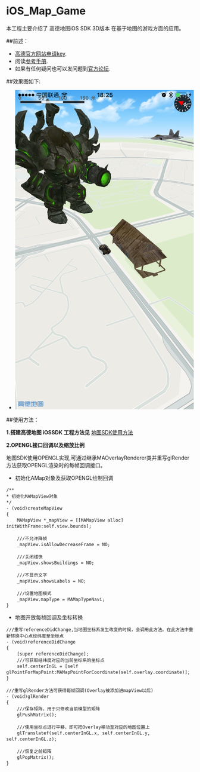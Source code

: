 iOS_Map_Game
===============
本工程主要介绍了 高德地图iOS SDK 3D版本 在基于地图的游戏方面的应用。

##前述：

- [高德官方网站申请key](http://id.amap.com/?ref=http%3A%2F%2Fapi.amap.com%2Fkey%2F).
- 阅读[参考手册](http://a.amap.com/lbs/static/unzip/iOS_Map_Doc/AMap_iOS_API_Doc_3D/index.html).
- 如果有任何疑问也可以发问题到[官方论坛](http://lbsbbs.amap.com/portal.php).

##效果图如下:

* ![Screenshot](pictures/screenshot01.PNG "Case01")


##使用方法：

**1.搭建高德地图 iOSSDK 工程方法见**
[地图SDK使用方法](http://lbs.amap.com/api/ios-sdk/summary/)

**2.OPENGL接口回调以及缩放比例**

地图SDK使用OPENGL实现,可通过继承MAOverlayRenderer类并重写glRender方法获取OPENGL渲染时的每帧回调接口。

- 初始化AMap对象及获取OPENGL绘制回调
``` objc
/**
* 初始化MAMapView对象
*/
- (void)createMapView
{
    MAMapView *_mapView = [[MAMapView alloc] initWithFrame:self.view.bounds];
    
    ///不允许降帧
    _mapView.isAllowDecreaseFrame = NO;

    ///关闭楼快
    _mapView.showsBuildings = NO;

    ///不显示文字
    _mapView.showsLabels = NO;

    ///设置地图模式
    _mapView.mapType = MAMapTypeNavi;
}
```

- 地图开放每桢回调及坐标转换

``` objc
///重写referenceDidChange,当地图坐标系发生改变的时候，会调用此方法。在此方法中重新转换中心点经纬度至坐标点
- (void)referenceDidChange
{
    [super referenceDidChange];
    ///可获取经纬度对应的当前坐标系的坐标点
    self.centerInGL = [self glPointForMapPoint:MAMapPointForCoordinate(self.overlay.coordinate)];
}

///重写glRender方法可获得每帧回调(Overlay被添加进mapView以后)
- (void)glRender
{
    ///保存矩阵，用于只修改当前模型的矩阵
    glPushMatrix();

    ///使用坐标点进行平移，即可把Overlay移动至对应的地图位置上
    glTranslatef(self.centerInGL.x, self.centerInGL.y, self.centerInGL.z);

    ///恢复之前矩阵
    glPopMatrix();
}


```

